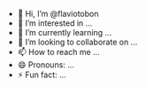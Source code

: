 - 👋 Hi, I’m @flaviotobon
- 👀 I’m interested in ...
- 🌱 I’m currently learning ...
- 💞️ I’m looking to collaborate on ...
- 📫 How to reach me ...
- 😄 Pronouns: ...
- ⚡ Fun fact: ...

<!---
flaviotobon/flaviotobon is a ✨ special ✨ repository because its `README.md` (this file) appears on your GitHub profile.
You can click the Preview link to take a look at your changes.
--->
